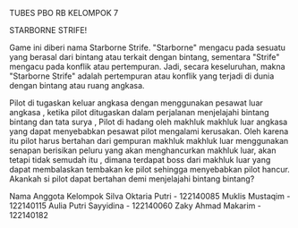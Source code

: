 TUBES PBO RB KELOMPOK 7

STARBORNE STRIFE!

Game ini diberi nama Starborne Strife. "Starborne" mengacu pada sesuatu yang berasal dari bintang atau terkait dengan bintang, sementara "Strife" mengacu pada konflik atau pertempuran. Jadi, secara keseluruhan, makna "Starborne Strife" adalah pertempuran atau konflik yang terjadi di dunia dengan bintang atau ruang angkasa.

Pilot di tugaskan keluar angkasa dengan menggunakan pesawat luar angkasa , ketika pilot ditugaskan dalam perjalanan menjelajahi bintang bintang dan tata surya , Pilot di hadang oleh makhluk makhluk luar angkasa yang dapat menyebabkan pesawat pilot mengalami kerusakan. Oleh karena itu pilot harus bertahan dari gempuran makhluk makhluk luar menggunakan senapan berisikan peluru yang akan menghancurkan makhluk luar, akan tetapi tidak semudah itu , dimana terdapat boss dari makhluk luar yang dapat membalaskan tembakan ke pilot sehingga menyebabkan pilot hancur. Akankah si pilot dapat bertahan demi menjelajahi bintang bintang?

Nama Anggota Kelompok
Silva Oktaria Putri - 122140085
Muklis Mustaqim - 122140115
Aulia Putri Sayyidina - 122140060
Zaky Ahmad Makarim - 122140182


